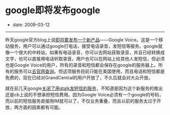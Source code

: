 # google即将发布google

- date: 2009-03-12

--------------------------


昨天google官方blog上说[即将要发布一个新产品](http://googleblog.blogspot.com/2009/03/here-comes-google-voice.html)——Google Voice。这是一个移动服务，用户可以通过google打电话，接受电话录音，发短信等服务。google就像一个很大的中转站，如果有电话录音，你可以去网站获取录音，并且已经转换成文字，也可以直接用电话听取录音。用户也可以在网站上给其他人发短信，但必须也是Google Voice的用户，所有的录音和短信都会保存在google的服务器上。所有的服务可以[去官网查询](https://www.google.com/voice/about)。但这项服务目前只能在美国使用，而且电话和短信都是免费的，现在已经对GrandCentral的用户开放了，不久后就会对大众开放。

就在前几天google[关闭了用gtalk发短信的服务](http://www.cnbeta.com/articles/79002.htm)，不知道是因为这个新服务的推出还是cb上说的不想承担短信费用。因为Google Voice必须有一个google的号码，而以前的短信服务直接用IM就可以了，不仅业务重叠，而且以前的服务太过于开放，两方面的因素都有可能。
